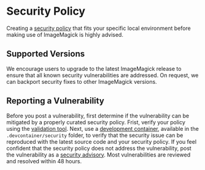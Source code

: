 # Security Policy

Creating a [security policy](https://legacy.imagemagick.org/script/security-policy.php) that fits your specific local environment before making use of ImageMagick is highly advised.

## Supported Versions

We encourage users to upgrade to the latest ImageMagick release to ensure that all known security vulnerabilities are addressed.  On request, we can backport security fixes to other ImageMagick versions.

## Reporting a Vulnerability

Before you post a vulnerability, first determine if the vulnerability can be mitigated by a properly curated security policy.  Frist, verify your policy using the [validation tool](https://imagemagick-secevaluator.doyensec.com/).  Next, use a [development container](https://containers.dev/), available in the `.devcontainer/security` folder, to verify that the security issue can be reproduced with the latest source code and your security policy.  If you feel confident that the security policy does not address the vulnerability, post the vulnerability as a [security advisory](https://github.com/ImageMagick/ImageMagick6/security/advisories/new).  Most vulnerabilities are reviewed and resolved within 48 hours.
